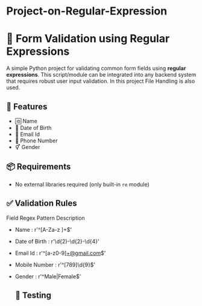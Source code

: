# Project-on-Regular-Expression

# 📝 Form Validation using Regular Expressions

A simple Python project for validating common form fields using **regular expressions**. This script/module can be integrated into any backend system that requires robust user input validation.
In this project File Handling is also used.

## 🚀 Features

- 🆔 Name
- 📅 Date of Birth
- 📧 Email Id  
- 📱 Phone Number
- ⚥ Gender     


## 📦 Requirements

- No external libraries required (only built-in `re` module)

 ## ✅ Validation Rules

Field	Regex Pattern	Description
- Name	         : r'^[A-Za-z ]+$'
- Date of Birth  : r'\d{2}-\d{2}-\d{4}'
- Email Id       : r'^[a-z0-9]+@gmail.com$'
- Mobile Number  : r'^[789]\d{9}$'
- Gender         : r'^Male|Female$'

  ## 🧪 Testing
  





